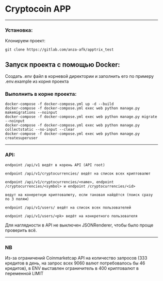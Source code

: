 # Cryptocoin APP
____
### Установка:

Клонируем проект:

    git clone https://gitlab.com/anza-afk/apptrix_test

## Запуск проекта с помощью Docker:

Создать .env файл в корневой директории и заполнить его по примеру .env.example из корня проекта

### Выполнить в корне проекта:

    docker-compose -f docker-compose.yml up -d --build
    docker-compose -f docker-compose.yml exec web python manage.py makemigrations --noinput
    docker-compose -f docker-compose.yml exec web python manage.py migrate --noinput
    docker-compose -f docker-compose.yml exec web python manage.py collectstatic --no-input --clear
    docker-compose -f docker-compose.yml exec web python manage.py createsuperuser

____ 
### API:

    endpoint /api/v1 ведёт в корень API (API root)  

    endpoint /api/v1/cryptocurrencies/ ведёт на список всех криптовалют  

    endpoint /api/v1/cryptocurrencies/<name>, endpoint /cryptocurrencies/<symbol> и endpoint /cryptocurrencies/<id>  
    
    ведут на конеретную криптовалюту, если таковая найдётся (поиск сразу по 3 полям)  

    endpoint /api/v1/users/ ведёт на список всех пользователей  

    endpoint /api/v1/users/<pk> ведёт на конкретного пользователя  


Для наглядности в API не выключен JSONRenderer, чтобы было проще проверить всё.

____
### NB
Из-за ограничений Coinmarketcap API на количество запросов (333 кредитов в день, на запрос всех 9060 валют потребовалось бы 46 кредитов), в ENV выставлен ограничитель в 400 криптовалют в переменной LIMIT
